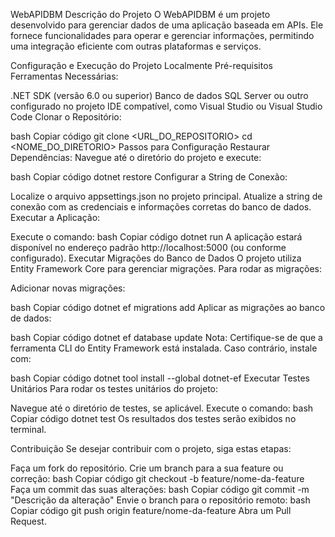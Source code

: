 WebAPIDBM
Descrição do Projeto
O WebAPIDBM é um projeto desenvolvido para gerenciar dados de uma aplicação baseada em APIs. Ele fornece funcionalidades para operar e gerenciar informações, permitindo uma integração eficiente com outras plataformas e serviços.

Configuração e Execução do Projeto Localmente
Pré-requisitos
Ferramentas Necessárias:

.NET SDK (versão 6.0 ou superior)
Banco de dados SQL Server ou outro configurado no projeto
IDE compatível, como Visual Studio ou Visual Studio Code
Clonar o Repositório:

bash
Copiar código
git clone <URL_DO_REPOSITORIO>
cd <NOME_DO_DIRETORIO>
Passos para Configuração
Restaurar Dependências: Navegue até o diretório do projeto e execute:

bash
Copiar código
dotnet restore
Configurar a String de Conexão:

Localize o arquivo appsettings.json no projeto principal.
Atualize a string de conexão com as credenciais e informações corretas do banco de dados.
Executar a Aplicação:

Execute o comando:
bash
Copiar código
dotnet run
A aplicação estará disponível no endereço padrão http://localhost:5000 (ou conforme configurado).
Executar Migrações do Banco de Dados
O projeto utiliza Entity Framework Core para gerenciar migrações. Para rodar as migrações:

Adicionar novas migrações:

bash
Copiar código
dotnet ef migrations add <NomeDaMigracao>
Aplicar as migrações ao banco de dados:

bash
Copiar código
dotnet ef database update
Nota: Certifique-se de que a ferramenta CLI do Entity Framework está instalada. Caso contrário, instale com:

bash
Copiar código
dotnet tool install --global dotnet-ef
Executar Testes Unitários
Para rodar os testes unitários do projeto:

Navegue até o diretório de testes, se aplicável.
Execute o comando:
bash
Copiar código
dotnet test
Os resultados dos testes serão exibidos no terminal.

Contribuição
Se desejar contribuir com o projeto, siga estas etapas:

Faça um fork do repositório.
Crie um branch para a sua feature ou correção:
bash
Copiar código
git checkout -b feature/nome-da-feature
Faça um commit das suas alterações:
bash
Copiar código
git commit -m "Descrição da alteração"
Envie o branch para o repositório remoto:
bash
Copiar código
git push origin feature/nome-da-feature
Abra um Pull Request. 
